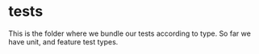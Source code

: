 # tests
This is the folder where we bundle our tests according to type.
So far we have unit, and feature test types.
